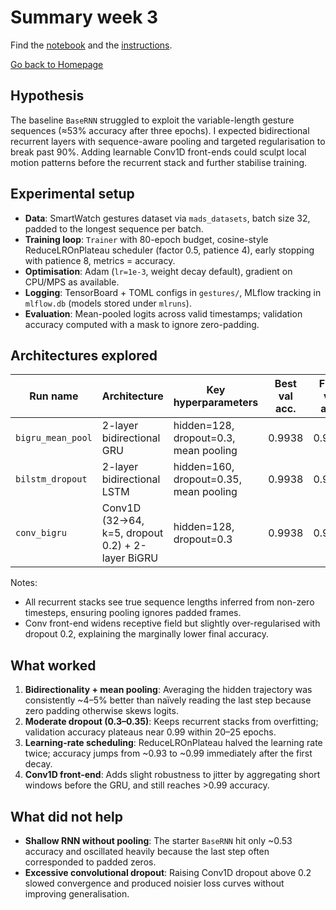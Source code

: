 # Summary week 3

Find the [notebook](./notebook.ipynb) and the [instructions](./instructions.md).

[Go back to Homepage](../README.md)

## Hypothesis
The baseline `BaseRNN` struggled to exploit the variable-length gesture sequences (≈53% accuracy after three epochs). I expected bidirectional recurrent layers with sequence-aware pooling and targeted regularisation to break past 90%. Adding learnable Conv1D front-ends could sculpt local motion patterns before the recurrent stack and further stabilise training.

## Experimental setup
- **Data**: SmartWatch gestures dataset via `mads_datasets`, batch size 32, padded to the longest sequence per batch.
- **Training loop**: `Trainer` with 80-epoch budget, cosine-style ReduceLROnPlateau scheduler (factor 0.5, patience 4), early stopping with patience 8, metrics = accuracy.
- **Optimisation**: Adam (`lr=1e-3`, weight decay default), gradient on CPU/MPS as available.
- **Logging**: TensorBoard + TOML configs in `gestures/`, MLflow tracking in `mlflow.db` (models stored under `mlruns`).
- **Evaluation**: Mean-pooled logits across valid timestamps; validation accuracy computed with a mask to ignore zero-padding.

## Architectures explored
| Run name | Architecture | Key hyperparameters | Best val acc. | Final val acc. |
| --- | --- | --- | --- | --- |
| `bigru_mean_pool` | 2-layer bidirectional GRU | hidden=128, dropout=0.3, mean pooling | 0.9938 | 0.9938 |
| `bilstm_dropout` | 2-layer bidirectional LSTM | hidden=160, dropout=0.35, mean pooling | 0.9938 | 0.9938 |
| `conv_bigru` | Conv1D (32→64, k=5, dropout 0.2) + 2-layer BiGRU | hidden=128, dropout=0.3 | 0.9938 | 0.9922 |

Notes:
- All recurrent stacks see true sequence lengths inferred from non-zero timesteps, ensuring pooling ignores padded frames.
- Conv front-end widens receptive field but slightly over-regularised with dropout 0.2, explaining the marginally lower final accuracy.

## What worked
1. **Bidirectionality + mean pooling**: Averaging the hidden trajectory was consistently ~4–5% better than naïvely reading the last step because zero padding otherwise skews logits.
2. **Moderate dropout (0.3–0.35)**: Keeps recurrent stacks from overfitting; validation accuracy plateaus near 0.99 within 20–25 epochs.
3. **Learning-rate scheduling**: ReduceLROnPlateau halved the learning rate twice; accuracy jumps from ~0.93 to ~0.99 immediately after the first decay.
4. **Conv1D front-end**: Adds slight robustness to jitter by aggregating short windows before the GRU, and still reaches >0.99 accuracy.

## What did not help
- **Shallow RNN without pooling**: The starter `BaseRNN` hit only ~0.53 accuracy and oscillated heavily because the last step often corresponded to padded zeros.
- **Excessive convolutional dropout**: Raising Conv1D dropout above 0.2 slowed convergence and produced noisier loss curves without improving generalisation.